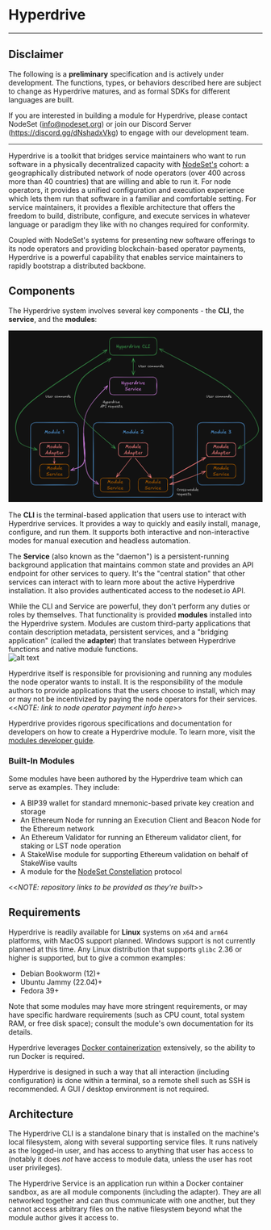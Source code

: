 # Hyperdrive

---

## Disclaimer

The following is a **preliminary** specification and is actively under development. The functions, types, or behaviors described here are subject to change as Hyperdrive matures, and as formal SDKs for different languages are built.

If you are interested in building a module for Hyperdrive, please contact NodeSet (info@nodeset.org) or join our Discord Server (https://discord.gg/dNshadxVkg) to engage with our development team.

---

Hyperdrive is a toolkit that bridges service maintainers who want to run software in a physically decentralized capacity with [NodeSet's](https://nodeset.io) cohort: a geographically distributed network of node operators (over 400 across more than 40 countries) that are willing and able to run it. For node operators, it provides a unified configuration and execution experience which lets them run that software in a familiar and comfortable setting. For service maintainers, it provides a flexible architecture that offers the freedom to build, distribute, configure, and execute services in whatever language or paradigm they like with no changes required for conformity.

Coupled with NodeSet's systems for presenting new software offerings to its node operators and providing blockchain-based operator payments, Hyperdrive is a powerful capability that enables service maintainers to rapidly bootstrap a distributed backbone.


## Components

The Hyperdrive system involves several key components - the **CLI**, the **service**, and the **modules**:

![](images/ov1.png)

The **CLI** is the terminal-based application that users use to interact with Hyperdrive services. It provides a way to quickly and easily install, manage, configure, and run them. It supports both interactive and non-interactive modes for manual execution and headless automation.

The **Service** (also known as the "daemon") is a persistent-running background application that maintains common state and provides an API endpoint for other services to query. It's the "central station" that other services can interact with to learn more about the active Hyperdrive installation. It also provides authenticated access to the nodeset.io API.

While the CLI and Service are powerful, they don't perform any duties or roles by themselves. That functionality is provided **modules** installed into the Hyperdrive system. Modules are custom third-party applications that contain description metadata, persistent services, and a "bridging application" (called the **adapter**) that translates between Hyperdrive functions and native module functions.  
![alt text](image.png)

Hyperdrive itself is responsible for provisioning and running any modules the node operator wants to install. It is the responsibility of the module authors to provide applications that the users choose to install, which may or may not be incentivized by paying the node operators for their services. <<*NOTE: link to node operator payment info here*>> 

Hyperdrive provides rigorous specifications and documentation for developers on how to create a Hyperdrive module. To learn more, visit the [modules developer guide](./module.md).


### Built-In Modules

Some modules have been authored by the Hyperdrive team which can serve as examples. They include:
- A BIP39 wallet for standard mnemonic-based private key creation and storage
- An Ethereum Node for running an Execution Client and Beacon Node for the Ethereum network
- An Ethereum Validator for running an Ethereum validator client, for staking or LST node operation
- A StakeWise module for supporting Ethereum validation on behalf of StakeWise vaults
- A module for the [NodeSet Constellation](https://docs.gravitaprotocol.com/gravita-docs/constellation/overview) protocol

<<*NOTE: repository links to be provided as they're built*>>


## Requirements

Hyperdrive is readily available for **Linux** systems on `x64` and `arm64` platforms, with MacOS support planned. Windows support is not currently planned at this time. Any Linux distribution that supports `glibc` 2.36 or higher is supported, but to give a common examples:
- Debian Bookworm (12)+
- Ubuntu Jammy (22.04)+
- Fedora 39+

Note that some modules may have more stringent requirements, or may have specific hardware requirements (such as CPU count, total system RAM, or free disk space); consult the module's own documentation for its details.

Hyperdrive leverages [Docker containerization](https://docs.docker.com/get-started/docker-overview/) extensively, so the ability to run Docker is required.

Hyperdrive is designed in such a way that all interaction (including configuration) is done within a terminal, so a remote shell such as SSH is recommended. A GUI / desktop environment is not required.


## Architecture

The Hyperdrive CLI is a standalone binary that is installed on the machine's local filesystem, along with several supporting service files. It runs natively as the logged-in user, and has access to anything that user has access to (notably it does *not* have access to module data, unless the user has root user privileges).

The Hyperdrive Service is an application run within a Docker container sandbox, as are all module components (including the adapter). They are all networked together and can thus communicate with one another, but they cannot access arbitrary files on the native filesystem beyond what the module author gives it access to.
